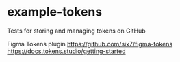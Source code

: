 # example-tokens
Tests for storing and managing tokens on GitHub

Figma Tokens plugin
https://github.com/six7/figma-tokens
https://docs.tokens.studio/getting-started
